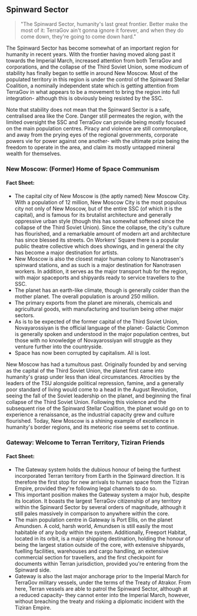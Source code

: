 ## Spinward Sector
> "The Spinward Sector, humanity's last great frontier. Better make the most of it: TerraGov ain't gonna ignore it forever, and when they do come down, they're going to come down hard."

The Spinward Sector has become somewhat of an important region for humanity in recent years. With the frontier having moved along past it towards the Imperial March, increased attention from both TerraGov and corporations, and the collapse of the Third Soviet Union, some modicum of stability has finally began to settle in around New Moscow. Most of the populated territory in this region is under the control of the Spinward Stellar Coalition, a nominally independent state which is getting attention from TerraGov in what appears to be a movement to bring the region into full integration- although this is obviously being resisted by the SSC.

Note that stability does not mean that the Spinward Sector is a safe, centralised area like the Core. Danger still permeates the region, with the limited oversight the SSC and TerraGov can provide being mostly focused on the main population centres. Piracy and violence are still commonplace, and away from the prying eyes of the regional governments, corporate powers vie for power against one another- with the ultimate prize being the freedom to operate in the area, and claim its mostly untapped mineral wealth for themselves.

### New Moscow: (Former) Home of Space Communism

#### Fact Sheet:
* The capital city of New Moscow is (the aptly named) New Moscow City. With a population of 12 million, New Moscow City is the most populous city not only of New Moscow, but of the entire SSC (of which it is the capital), and is famous for its brutalist architecture and generally oppressive urban style (though this has somewhat softened since the collapse of the Third Soviet Union). Since the collapse, the city's culture has flourished, and a remarkable amount of modern art and architecture has since blessed its streets. On Workers' Square there is a popular public theatre collective which does showings, and in general the city has become a major destination for artists.
* New Moscow is also the closest major human colony to Nanotrasen's spinward stations, and as such is a major destination for Nanotrasen workers. In addition, it serves as the major transport hub for the region, with major spaceports and shipyards ready to service travellers to the SSC.
* The planet has an earth-like climate, though is generally colder than the mother planet. The overall population is around 250 million.
* The primary exports from the planet are minerals, chemicals and agricultural goods, with manufacturing and tourism being other major sectors.
* As is to be expected of the former capital of the Third Soviet Union, Novayarossiyan is the official language of the planet- Galactic Common is generally spoken and understood in the major population centres, but those with no knowledge of Novayarossiyan will struggle as they venture further into the countryside.
* Space has now been corrupted by capitalism. All is lost.

New Moscow has had a tumultous past. Originally founded by and serving as the capital of the Third Soviet Union, the planet first came into humanity's grasp under less than ideal circumstances. Atrocities by the leaders of the TSU alongside political repression, famine, and a generally poor standard of living would come to a head in the August Revolution, seeing the fall of the Soviet leadership on the planet, and beginning the final collapse of the Third Soviet Union. Following this violence and the subsequent rise of the Spinward Stellar Coalition, the planet would go on to experience a renaissance, as the industrial capacity grew and culture flourished. Today, New Moscow is a shining example of excellence in humanity's border regions, and its meteoric rise seems set to continue.

### Gateway: Welcome to Terran Territory, Tiziran Friends

#### Fact Sheet:
* The Gateway system holds the dubious honour of being the furthest incorporated Terran territory from Earth in the Spinward direction. It is therefore the first stop for new arrivals to human space from the Tiziran Empire, provided they're following legal channels to do so.
* This important position makes the Gateway system a major hub, despite its location. It boasts the largest TerraGov citizenship of any territory within the Spinward Sector by several orders of magnitude, although it still pales massively in comparison to anywhere within the core.
* The main population centre in Gateway is Port Ellis, on the planet Amundsen. A cold, harsh world, Amundsen is still easily the most habitable of any body within the system. Additionally, Freeport Habitat, located in its orbit, is a major shipping destination, holding the honour of being the largest station outside of the core, with extensive shipyards, fuelling facilities, warehouses and cargo handling, an extensive commercial section for travellers, and the first checkpoint for documents within Terran jurisdiction, provided you're entering from the Spinward side.
* Gateway is also the last major anchorage prior to the Imperial March for TerraGov military vessels, under the terms of the Treaty of Atrakor. From here, Terran vessels are able to patrol the Spinward Sector, although at a reduced capacity- they cannot enter into the Imperial March, however, without breaching the treaty and risking a diplomatic incident with the Tiziran Empire.
